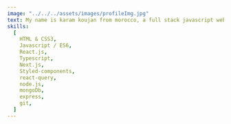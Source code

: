 ```yaml
---
image: "../../../assets/images/profileImg.jpg"
text: My name is karam koujan from morocco, a full stack javascript web developer specialized in JamStack and Mern stack, passionate about computer science and machine learning, I love learning new technologies that help me improve my product's quality.
skills:
  [
    HTML & CSS3,
    Javascript / ES6,
    React.js,
    Typescript,
    Next.js,
    Styled-components,
    react-query,
    node.js,
    mongoDb,
    express,
    git,
  ]
---
```

